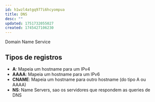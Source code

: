 ```yaml
---
id: h1wzl4atgq977i6hcyompua
title: DNS
desc: ""
updated: 1751732055027
created: 1745427106230
---
```


Domain Name Service

## Tipos de registros

- **A**: Mapeia um hostname para um IPv4
- **AAAA**: Mapeia um hostname para um IPv6
- **CNAME**: Mapeia um hostname para outro hostname (do tipo A ou AAAA)
- **NS**: Name Servers, sao os servidores que respondem as queries de DNS
